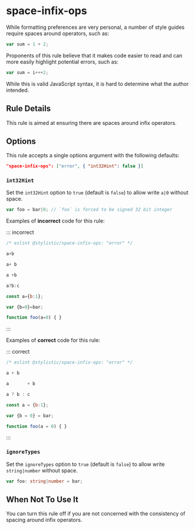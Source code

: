 ---
---

# space-infix-ops

While formatting preferences are very personal, a number of style guides require spaces around operators, such as:

```js
var sum = 1 + 2;
```

Proponents of this rule believe that it makes code easier to read and can more easily highlight potential errors, such as:

```js
var sum = i+++2;
```

While this is valid JavaScript syntax, it is hard to determine what the author intended.

## Rule Details

This rule is aimed at ensuring there are spaces around infix operators.

## Options

This rule accepts a single options argument with the following defaults:

```json
"space-infix-ops": ["error", { "int32Hint": false }]
```

### `int32Hint`

Set the `int32Hint` option to `true` (default is `false`) to allow write `a|0` without space.

```js
var foo = bar|0; // `foo` is forced to be signed 32 bit integer
```

Examples of **incorrect** code for this rule:

::: incorrect

```js
/* eslint @stylistic/space-infix-ops: "error" */

a+b

a+ b

a +b

a?b:c

const a={b:1};

var {b=0}=bar;

function foo(a=0) { }
```

:::

Examples of **correct** code for this rule:

::: correct

```js
/* eslint @stylistic/space-infix-ops: "error" */

a + b

a       + b

a ? b : c

const a = {b:1};

var {b = 0} = bar;

function foo(a = 0) { }
```

:::

### `ignoreTypes`

Set the `ignoreTypes` option to `true` (default is `false`) to allow write `string|number` without space.

```ts
var foo: string|number = bar;
```

## When Not To Use It

You can turn this rule off if you are not concerned with the consistency of spacing around infix operators.
